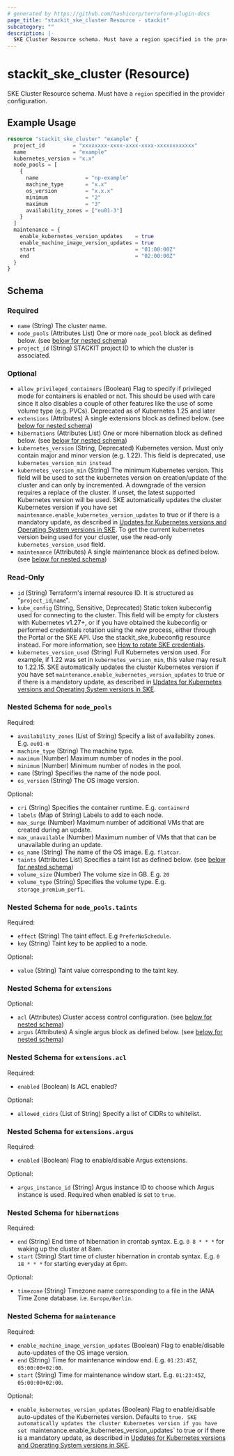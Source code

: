 ```yaml
---
# generated by https://github.com/hashicorp/terraform-plugin-docs
page_title: "stackit_ske_cluster Resource - stackit"
subcategory: ""
description: |-
  SKE Cluster Resource schema. Must have a region specified in the provider configuration.
---
```


# stackit_ske_cluster (Resource)

SKE Cluster Resource schema. Must have a `region` specified in the provider configuration.

## Example Usage

```terraform
resource "stackit_ske_cluster" "example" {
  project_id         = "xxxxxxxx-xxxx-xxxx-xxxx-xxxxxxxxxxxx"
  name               = "example"
  kubernetes_version = "x.x"
  node_pools = [
    {
      name               = "np-example"
      machine_type       = "x.x"
      os_version         = "x.x.x"
      minimum            = "2"
      maximum            = "3"
      availability_zones = ["eu01-3"]
    }
  ]
  maintenance = {
    enable_kubernetes_version_updates    = true
    enable_machine_image_version_updates = true
    start                                = "01:00:00Z"
    end                                  = "02:00:00Z"
  }
}
```

<!-- schema generated by tfplugindocs -->
## Schema

### Required

- `name` (String) The cluster name.
- `node_pools` (Attributes List) One or more `node_pool` block as defined below. (see [below for nested schema](#nestedatt--node_pools))
- `project_id` (String) STACKIT project ID to which the cluster is associated.

### Optional

- `allow_privileged_containers` (Boolean) Flag to specify if privileged mode for containers is enabled or not.
This should be used with care since it also disables a couple of other features like the use of some volume type (e.g. PVCs).
Deprecated as of Kubernetes 1.25 and later
- `extensions` (Attributes) A single extensions block as defined below. (see [below for nested schema](#nestedatt--extensions))
- `hibernations` (Attributes List) One or more hibernation block as defined below. (see [below for nested schema](#nestedatt--hibernations))
- `kubernetes_version` (String, Deprecated) Kubernetes version. Must only contain major and minor version (e.g. 1.22). This field is deprecated, use `kubernetes_version_min instead`
- `kubernetes_version_min` (String) The minimum Kubernetes version. This field will be used to set the kubernetes version on creation/update of the cluster and can only by incremented. A downgrade of the version requires a replace of the cluster.  If unset, the latest supported Kubernetes version will be used. SKE automatically updates the cluster Kubernetes version if you have set `maintenance.enable_kubernetes_version_updates` to true or if there is a mandatory update, as described in [Updates for Kubernetes versions and Operating System versions in SKE](https://docs.stackit.cloud/stackit/en/version-updates-in-ske-10125631.html). To get the current kubernetes version being used for your cluster, use the read-only `kubernetes_version_used` field.
- `maintenance` (Attributes) A single maintenance block as defined below. (see [below for nested schema](#nestedatt--maintenance))

### Read-Only

- `id` (String) Terraform's internal resource ID. It is structured as "`project_id`,`name`".
- `kube_config` (String, Sensitive, Deprecated) Static token kubeconfig used for connecting to the cluster. This field will be empty for clusters with Kubernetes v1.27+, or if you have obtained the kubeconfig or performed credentials rotation using the new process, either through the Portal or the SKE API. Use the stackit_ske_kubeconfig resource instead. For more information, see [How to rotate SKE credentials](https://docs.stackit.cloud/stackit/en/how-to-rotate-ske-credentials-200016334.html).
- `kubernetes_version_used` (String) Full Kubernetes version used. For example, if 1.22 was set in `kubernetes_version_min`, this value may result to 1.22.15. SKE automatically updates the cluster Kubernetes version if you have set `maintenance.enable_kubernetes_version_updates` to true or if there is a mandatory update, as described in [Updates for Kubernetes versions and Operating System versions in SKE](https://docs.stackit.cloud/stackit/en/version-updates-in-ske-10125631.html).

<a id="nestedatt--node_pools"></a>
### Nested Schema for `node_pools`

Required:

- `availability_zones` (List of String) Specify a list of availability zones. E.g. `eu01-m`
- `machine_type` (String) The machine type.
- `maximum` (Number) Maximum number of nodes in the pool.
- `minimum` (Number) Minimum number of nodes in the pool.
- `name` (String) Specifies the name of the node pool.
- `os_version` (String) The OS image version.

Optional:

- `cri` (String) Specifies the container runtime. E.g. `containerd`
- `labels` (Map of String) Labels to add to each node.
- `max_surge` (Number) Maximum number of additional VMs that are created during an update.
- `max_unavailable` (Number) Maximum number of VMs that that can be unavailable during an update.
- `os_name` (String) The name of the OS image. E.g. `flatcar`.
- `taints` (Attributes List) Specifies a taint list as defined below. (see [below for nested schema](#nestedatt--node_pools--taints))
- `volume_size` (Number) The volume size in GB. E.g. `20`
- `volume_type` (String) Specifies the volume type. E.g. `storage_premium_perf1`.

<a id="nestedatt--node_pools--taints"></a>
### Nested Schema for `node_pools.taints`

Required:

- `effect` (String) The taint effect. E.g `PreferNoSchedule`.
- `key` (String) Taint key to be applied to a node.

Optional:

- `value` (String) Taint value corresponding to the taint key.



<a id="nestedatt--extensions"></a>
### Nested Schema for `extensions`

Optional:

- `acl` (Attributes) Cluster access control configuration. (see [below for nested schema](#nestedatt--extensions--acl))
- `argus` (Attributes) A single argus block as defined below. (see [below for nested schema](#nestedatt--extensions--argus))

<a id="nestedatt--extensions--acl"></a>
### Nested Schema for `extensions.acl`

Required:

- `enabled` (Boolean) Is ACL enabled?

Optional:

- `allowed_cidrs` (List of String) Specify a list of CIDRs to whitelist.


<a id="nestedatt--extensions--argus"></a>
### Nested Schema for `extensions.argus`

Required:

- `enabled` (Boolean) Flag to enable/disable Argus extensions.

Optional:

- `argus_instance_id` (String) Argus instance ID to choose which Argus instance is used. Required when enabled is set to `true`.



<a id="nestedatt--hibernations"></a>
### Nested Schema for `hibernations`

Required:

- `end` (String) End time of hibernation in crontab syntax. E.g. `0 8 * * *` for waking up the cluster at 8am.
- `start` (String) Start time of cluster hibernation in crontab syntax. E.g. `0 18 * * *` for starting everyday at 6pm.

Optional:

- `timezone` (String) Timezone name corresponding to a file in the IANA Time Zone database. i.e. `Europe/Berlin`.


<a id="nestedatt--maintenance"></a>
### Nested Schema for `maintenance`

Required:

- `enable_machine_image_version_updates` (Boolean) Flag to enable/disable auto-updates of the OS image version.
- `end` (String) Time for maintenance window end. E.g. `01:23:45Z`, `05:00:00+02:00`.
- `start` (String) Time for maintenance window start. E.g. `01:23:45Z`, `05:00:00+02:00`.

Optional:

- `enable_kubernetes_version_updates` (Boolean) Flag to enable/disable auto-updates of the Kubernetes version. Defaults to `true. SKE automatically updates the cluster Kubernetes version if you have set `maintenance.enable_kubernetes_version_updates` to true or if there is a mandatory update, as described in [Updates for Kubernetes versions and Operating System versions in SKE](https://docs.stackit.cloud/stackit/en/version-updates-in-ske-10125631.html).
